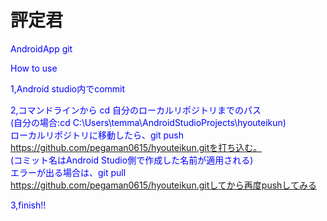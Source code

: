 # 評定君

<p><font color="#0000FF">AndroidApp git<font/><p>

How to use

1,Android studio内でcommit

2,コマンドラインから
cd 自分のローカルリポジトリまでのパス<br/>
(自分の場合:cd C:\Users\temma\AndroidStudioProjects\hyouteikun) <br/>
ローカルリポジトリに移動したら、git push https://github.com/pegaman0615/hyouteikun.gitを打ち込む。 <br/>
(コミット名はAndroid Studio側で作成した名前が適用される) <br/>
エラーが出る場合は、git pull https://github.com/pegaman0615/hyouteikun.gitしてから再度pushしてみる<br/>

3,finish!!

